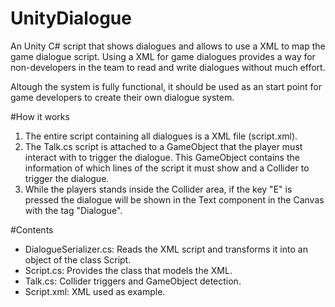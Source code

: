 # UnityDialogue
An Unity C# script that shows dialogues and allows to use a XML to map the game dialogue script. Using a XML for game dialogues provides a way for non-developers in the team to read and write dialogues without much effort.

Altough the system is fully functional, it should be used as an start point for game developers to create their own dialogue system.

#How it works
1. The entire script containing all dialogues is a XML file (script.xml).
2. The Talk.cs script is attached to a GameObject that the player must interact with to trigger the dialogue. This GameObject contains the information of which lines of the script it must show and a Collider to trigger the dialogue.
3. While the players stands inside the Collider area, if the key "E" is pressed the dialogue will be shown in the Text component in the Canvas with the tag "Dialogue".

#Contents
- DialogueSerializer.cs: Reads the XML script and transforms it into an object of the class Script.
- Script.cs: Provides the class that models the XML.
- Talk.cs: Collider triggers and GameObject detection.
- Script.xml: XML used as example.
